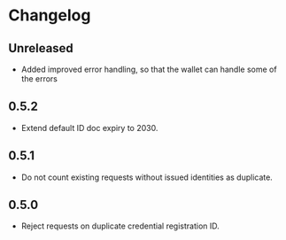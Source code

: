 # Changelog

## Unreleased
- Added improved error handling, so that the wallet can handle some of the errors

## 0.5.2

- Extend default ID doc expiry to 2030.

## 0.5.1

- Do not count existing requests without issued identities as duplicate.

## 0.5.0

- Reject requests on duplicate credential registration ID.
